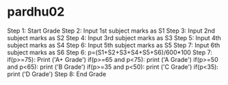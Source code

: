 # pardhu02
Step 1: Start Grade
Step 2: Input 1st subject marks as S1
Step 3: Input 2nd subject marks as S2
Step 4: Input 3rd subject marks as S3
Step 5: Input 4th subject marks as S4
Step 6: Input 5th subject marks as S5
Step 7: Input 6th subject marks as S6
Step 6: p=(S1+S2+S3+S4+S5+S6)/600*100
Step 7: if(p>=75):
               Print ('A+ Grade')
         if(p>=65 and p<75):
               print ('A Grade')
         if(p>=50 and p<65):
              print ('B Grade')
        if(p>=35 and p<50):
               print ('C Grade')
        if(p<35):
                print ('D Grade')
Step 8: End Grade
